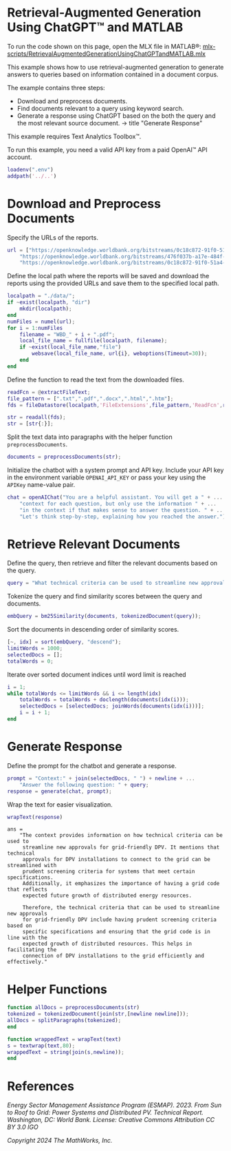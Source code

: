 
# Retrieval\-Augmented Generation Using ChatGPT™ and MATLAB

To run the code shown on this page, open the MLX file in MATLAB®: [mlx-scripts/RetrievalAugmentedGenerationUsingChatGPTandMATLAB.mlx](mlx-scripts/RetrievalAugmentedGenerationUsingChatGPTandMATLAB.mlx) 

This example shows how to use retrieval\-augmented generation to generate answers to queries based on information contained in a document corpus. 


The example contains three steps:

-  Download and preprocess documents. 
-  Find documents relevant to a query using keyword search. 
-  Generate a response using ChatGPT based on the both the query and the most relevant source document. \-> title "Generate Response" 

This example requires Text Analytics Toolbox™. 


To run this example, you need a valid API key from a paid OpenAI™ API account.

```matlab
loadenv(".env")
addpath('../..')
```
# Download and Preprocess Documents

Specify the URLs of the reports.

```matlab
url = ["https://openknowledge.worldbank.org/bitstreams/0c18c872-91f0-51a4-ba91-c36b98893b4a/download"
    "https://openknowledge.worldbank.org/bitstreams/476f037b-a17e-484f-9cc2-282a2e5a929f/download"
    "https://openknowledge.worldbank.org/bitstreams/0c18c872-91f0-51a4-ba91-c36b98893b4a/download"];
```

Define the local path where the reports will be saved and download the reports using the provided URLs and save them to the specified local path.

```matlab
localpath = "./data/";
if ~exist(localpath, "dir")
    mkdir(localpath);
end
numFiles = numel(url);
for i = 1:numFiles
    filename = "WBD_" + i + ".pdf";
    local_file_name = fullfile(localpath, filename);
    if ~exist(local_file_name,"file")
        websave(local_file_name, url{i}, weboptions(Timeout=30));
    end
end
```

Define the function to read the text from the downloaded files.

```matlab
readFcn = @extractFileText;
file_pattern = [".txt",".pdf",".docx",".html",".htm"];
fds = fileDatastore(localpath,'FileExtensions',file_pattern,'ReadFcn',readFcn);

str = readall(fds);
str = [str{:}];
```

Split the text data into paragraphs with the helper function `preprocessDocuments`.

```matlab
documents = preprocessDocuments(str);
```

Initialize the chatbot with a system prompt and API key. Include your API key in the environment variable `OPENAI_API_KEY` or pass your key using the `APIKey` name\-value pair.

```matlab
chat = openAIChat("You are a helpful assistant. You will get a " + ...
    "context for each question, but only use the information " + ...
    "in the context if that makes sense to answer the question. " + ...
    "Let's think step-by-step, explaining how you reached the answer.");
```
# Retrieve Relevant Documents

Define the query, then retrieve and filter the relevant documents based on the query.

```matlab
query = "What technical criteria can be used to streamline new approvals for grid-friendly DPV?";
```

Tokenize the query and find similarity scores between the query and documents.

```matlab
embQuery = bm25Similarity(documents, tokenizedDocument(query));
```

Sort the documents in descending order of similarity scores.

```matlab
[~, idx] = sort(embQuery, "descend");
limitWords = 1000;
selectedDocs = [];
totalWords = 0;
```

Iterate over sorted document indices until word limit is reached

```matlab
i = 1;
while totalWords <= limitWords && i <= length(idx)
    totalWords = totalWords + doclength(documents(idx(i)));
    selectedDocs = [selectedDocs; joinWords(documents(idx(i)))];
    i = i + 1;
end
```
# Generate Response

Define the prompt for the chatbot and generate a response.

```matlab
prompt = "Context:" + join(selectedDocs, " ") + newline + ...
    "Answer the following question: " + query;
response = generate(chat, prompt);
```

Wrap the text for easier visualization.

```matlab
wrapText(response)
```

```matlabTextOutput
ans = 
    "The context provides information on how technical criteria can be used to 
     streamline new approvals for grid-friendly DPV. It mentions that technical 
     approvals for DPV installations to connect to the grid can be streamlined with 
     prudent screening criteria for systems that meet certain specifications. 
     Additionally, it emphasizes the importance of having a grid code that reflects 
     expected future growth of distributed energy resources.
     
     Therefore, the technical criteria that can be used to streamline new approvals 
     for grid-friendly DPV include having prudent screening criteria based on 
     specific specifications and ensuring that the grid code is in line with the 
     expected growth of distributed resources. This helps in facilitating the 
     connection of DPV installations to the grid efficiently and effectively."

```
# Helper Functions
```matlab
function allDocs = preprocessDocuments(str)
tokenized = tokenizedDocument(join(str,[newline newline]));
allDocs = splitParagraphs(tokenized);
end

function wrappedText = wrapText(text)
s = textwrap(text,80);
wrappedText = string(join(s,newline));
end
```
# References

*Energy Sector Management Assistance Program (ESMAP). 2023. From Sun to Roof to Grid: Power Systems and Distributed PV. Technical Report. Washington, DC: World Bank. License: Creative Commons Attribution CC BY 3.0 IGO*


*Copyright 2024 The MathWorks, Inc.*

